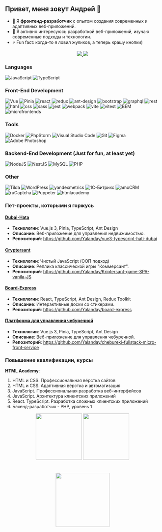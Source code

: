 ## Привет, меня зовут Андрей 👋

- 🔭 Я **фронтенд-разработчик** с опытом создания современных и адаптивных веб-приложений.
- 🌱 Я активно интересуюсь разработкой веб-приложений, изучаю современные подходы и технологии.
- ⚡ Fun fact: когда-то я ловил жуликов, а теперь крашу кнопки)

<p align='center'>
   <a href="https://t.me/yalandaev">
       <img src="https://img.shields.io/badge/Telegram-2CA5E0?style=for-the-badge&logo=telegram&logoColor=white"/>
   </a>
   <a href="mailto:yalanday256@gmail.com">
       <img src="https://img.shields.io/badge/Email-EA4335?style=for-the-badge&logo=gmail&logoColor=white"/>
   </a>
</p>

### Languages
![JavaScript](https://img.shields.io/badge/JavaScript-323330?style=for-the-badge&logo=javascript&logoColor=F7DF1E)
![TypeScript](https://img.shields.io/badge/TypeScript-3178C6?style=for-the-badge&logo=typescript&logoColor=white)

### Front-End Development

![Vue](https://img.shields.io/badge/Vue-4FC08D?style=for-the-badge&logo=vuedotjs&logoColor=white)
![Pinia](https://img.shields.io/badge/Pinia-4FC08D?style=for-the-badge)
![react](https://img.shields.io/badge/React-61DAFB?style=for-the-badge&logo=react&logoColor=white)
![redux](https://img.shields.io/badge/Redux-764ABC?style=for-the-badge&logo=redux&logoColor=white)
![ant-design](https://img.shields.io/badge/Ant_Design-0170FE?style=for-the-badge&logo=antdesign&logoColor=white)
![bootstrap](https://img.shields.io/badge/Bootstrap-7952B3?style=for-the-badge&logo=bootstrap&logoColor=white)
![graphql](https://img.shields.io/badge/GraphQL-E10098?style=for-the-badge&logo=graphql&logoColor=white)
![rest](https://img.shields.io/badge/REST-E434AA?style=for-the-badge&logo=rest&logoColor=white)
![html](https://img.shields.io/badge/HTML5-E34F26?style=for-the-badge&logo=html5&logoColor=white)
![css](https://img.shields.io/badge/CSS3-1572B6?style=for-the-badge&logo=css3&logoColor=white)
![sass](https://img.shields.io/badge/SASS-CC6699?style=for-the-badge&logo=sass&logoColor=white)
![jest](https://img.shields.io/badge/jest-C21325?style=for-the-badge&logo=jest&logoColor=white)
![webpack](https://img.shields.io/badge/webpack-8DD6F9?style=for-the-badge&logo=webpack&logoColor=white)
![vite](https://img.shields.io/badge/Vite-646CFF?style=for-the-badge&logo=vite&logoColor=white)
![vitest](https://img.shields.io/badge/Vitest-6E9F18?style=for-the-badge&logo=vitest&logoColor=white)
![BEM](https://img.shields.io/badge/БЭМ-000000?style=for-the-badge&logo=bem&logoColor=white)
![microfrontends](https://img.shields.io/badge/Microfrontends-1C3664?style=for-the-badge)

### Tools
![Docker](https://img.shields.io/badge/Docker-2496ED.svg?style=for-the-badge&logo=docker&logoColor=white)
![PhpStorm](https://img.shields.io/badge/PhpStorm-black.svg?style=for-the-badge&logo=phpstorm&logoColor=white)
![Visual Studio Code](https://img.shields.io/badge/Visual%20Studio%20Code-0078d7.svg?style=for-the-badge&logo=vscode&logoColor=white)
![Git](https://img.shields.io/badge/Git-F05032?style=for-the-badge&logo=git&logoColor=white)
![Figma](https://img.shields.io/badge/Figma-F24E1E?style=for-the-badge&logo=figma&logoColor=white)
![Adobe Photoshop](https://img.shields.io/badge/Photoshop-007ACC?style=for-the-badge&logo=adobe-photoshop&logoColor=white)

### Backend-End Development (Just for fun, at least yet)
![NodeJS](https://img.shields.io/badge/NodeJS-5FA04E.svg?style=for-the-badge&logo=nodedotjs&logoColor=white)
![NestJS](https://img.shields.io/badge/NestJS-E0234E?style=for-the-badge&logo=NestJS&logoColor=FFFFFF)
![MySQL](https://img.shields.io/badge/MySQL-4479A1.svg?style=for-the-badge&logo=mysql&logoColor=white)
![PHP](https://img.shields.io/badge/PHP-777BB4.svg?style=for-the-badge&logo=php&logoColor=white)

### Other
![Tilda](https://img.shields.io/badge/Tilda-FFA282?style=for-the-badge&logo=tildapublishing&logoColor=white)
![WordPress](https://img.shields.io/badge/WordPress-21759B?style=for-the-badge&logo=wordpress&logoColor=white)
![yandexmetrics](https://img.shields.io/badge/Яндекс_Метрика-221E68?style=for-the-badge)
![1С-Битрикс](https://img.shields.io/badge/1С_Битрикс-003E95?style=for-the-badge)
![amoCRM](https://img.shields.io/badge/amoCRM-FFDA18?style=for-the-badge)
![ruCaptcha](https://img.shields.io/badge/ruCaptcha-1A182A?style=for-the-badge)
![Puppeter](https://img.shields.io/badge/Puppeter-40B5A4?style=for-the-badge&logo=puppeteer&logoColor=white)
![htmlacademy](https://img.shields.io/badge/Выпускник_HTML_Academy-302683?style=for-the-badge&logo=htmlacademy&logoColor=white)

### Пет-проекты, которыми я горжусь

#### [Dubai-Hata](https://dubai-hata.netlify.app/)
- **Технологии**: Vue.js 3, Pinia, TypeScript, Ant Design
- **Описание**: Веб-приложение для управления недвижимостью.
- **Репозиторий**: https://github.com/Yalanday/vue3-typescript-hati-dubai

#### [Cryptersant](https://cryptersant.netlify.app/)
- **Технологии**: Чистый JavaScript (ООП подход)
- **Описание**: Реплика классической игры "Коммерсант".
- **Репозиторий**: https://github.com/Yalanday/Kriptersant-game-SPA-vanila-JS

#### [Board-Express](https://board-express.netlify.app/)
- **Технологии**: React, TypeScript, Ant Design, Redux Toolkit
- **Описание**: Интерактивные доски со стикерами.
- **Репозиторий**: https://github.com/Yalanday/board-express

#### [Платформа для управления чебуречной](https://github.com/Yalanday/chebureki-fullstack-micro-front-service)
- **Технологии**: Vue.js 3, Pinia, TypeScript, Ant Design
- **Описание**: Веб-приложение для управления чебуречной.
- **Репозиторий**: https://github.com/Yalanday/chebureki-fullstack-micro-front-service

### Повышение квалификации, курсы
**HTML Academy**:  
1. HTML и CSS. Профессиональная вёрстка сайтов  
2. HTML и CSS. Адаптивная вёрстка и автоматизация  
3. JavaScript. Профессиональная разработка веб-интерфейсов  
4. JavaScript. Архитектура клиентских приложений  
5. React. TypeScript. Разработка сложных клиентских приложений  
6. Бэкенд-разработчик - PHP, уровень 1

<p align='center'>
   <a href="https://github-readme-stats.vercel.app/api?username=yalanday&show_icons=true&count_private=true">
       <img height=150 src="https://github-readme-stats.vercel.app/api?username=yalanday&show_icons=true&count_private=true"/></a>
   <a href="https://github.com/yalanday/github-readme-stats">
       <img height=150 src="https://github-readme-stats.vercel.app/api/top-langs/?username=yalanday&layout=compact"/></a>
</p>

<div align="center" style="margin: 40px 0">
   <a href="https://github.com/yalanday/github-profile-views-counter">
       <img width="175px" src="https://komarev.com/ghpvc/?username=yalanday&color=DE002D">
   </a>
</div>
